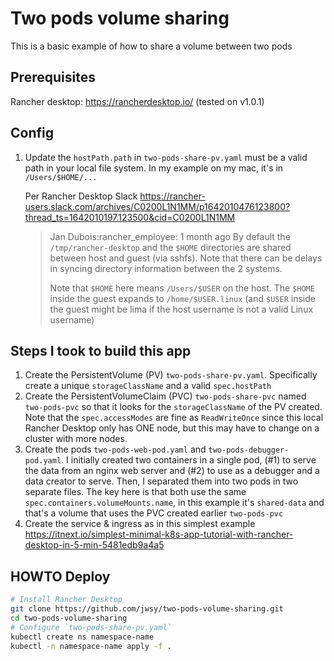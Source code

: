Two pods volume sharing
=======================

This is a basic example of how to share a volume between two pods 

Prerequisites
-------------
Rancher desktop: https://rancherdesktop.io/ (tested on v1.0.1)

Config
------
1. Update the `hostPath.path` in `two-pods-share-pv.yaml` must be a valid path in your local file system. In my example on my mac, it's in `/Users/$HOME/...`

    Per Rancher Desktop Slack https://rancher-users.slack.com/archives/C0200L1N1MM/p1642010476123800?thread_ts=1642010197.123500&cid=C0200L1N1MM

    > Jan Dubois:rancher_employee:  1 month ago
    > By default the `/tmp/rancher-desktop` and the `$HOME` directories are shared between host and guest (via sshfs). Note that there can be delays in syncing directory information between the 2 systems.
    >
    > Note that `$HOME` here means `/Users/$USER` on the host. The `$HOME` inside the guest expands to `/home/$USER.linux` (and `$USER` inside the guest might be lima if the host username is not a valid Linux username)

Steps I took to build this app
------------------------------
1. Create the PersistentVolume (PV) `two-pods-share-pv.yaml`. Specifically create a unique `storageClassName` and a valid `spec.hostPath`
2. Create the PersistentVolumeClaim (PVC) `two-pods-share-pvc` named `two-pods-pvc` so that it looks for the `storageClassName` of the PV created. Note that the `spec.accessModes` are fine as `ReadWriteOnce` since this local Rancher Desktop only has ONE node, but this may have to change on a cluster with more nodes.
3. Create the pods `two-pods-web-pod.yaml` and `two-pods-debugger-pod.yaml`. I initially created two containers in a single pod, (#1) to serve the data from an nginx web server and (#2) to use as a debugger and a data creator to serve. Then, I separated them into two pods in two separate files. The key here is that both use the same `spec.containers.volumeMounts.name`, in this example it's `shared-data` and that's a volume that uses the PVC created earlier `two-pods-pvc`
4. Create the service & ingress as in this simplest example https://itnext.io/simplest-minimal-k8s-app-tutorial-with-rancher-desktop-in-5-min-5481edb9a4a5

HOWTO Deploy
------------
``` bash
# Install Rancher Desktop
git clone https://github.com/jwsy/two-pods-volume-sharing.git
cd two-pods-volume-sharing
# Configure `two-pods-share-pv.yaml`
kubectl create ns namespace-name
kubectl -n namespace-name apply -f . 
```